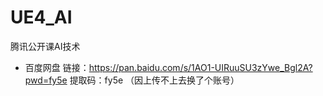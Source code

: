 # UE4_AI
腾讯公开课AI技术
- 百度网盘
链接：https://pan.baidu.com/s/1AO1-UIRuuSU3zYwe_Bgl2A?pwd=fy5e 
提取码：fy5e 
（因上传不上去换了个账号）
